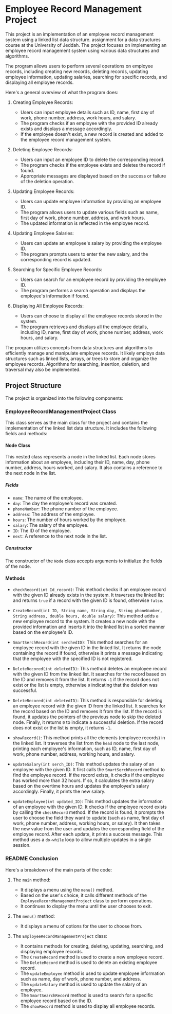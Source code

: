 # Employee Record Management Project

This project is an implementation of an employee record management system using a linked list data structure. 
assignment for a data structures course at the University of Jeddah. The project focuses on implementing an employee record management system using various data structures and algorithms.

The program allows users to perform several operations on employee records, including creating new records, deleting records, updating employee information, updating salaries, searching for specific records, and displaying all employee records.

Here's a general overview of what the program does:

1. Creating Employee Records:
   - Users can input employee details such as ID, name, first day of work, phone number, address, work hours, and salary.
   - The program checks if an employee with the provided ID already exists and displays a message accordingly.
   - If the employee doesn't exist, a new record is created and added to the employee record management system.

2. Deleting Employee Records:
   - Users can input an employee ID to delete the corresponding record.
   - The program checks if the employee exists and deletes the record if found.
   - Appropriate messages are displayed based on the success or failure of the deletion operation.

3. Updating Employee Records:
   - Users can update employee information by providing an employee ID.
   - The program allows users to update various fields such as name, first day of work, phone number, address, and work hours.
   - The updated information is reflected in the employee record.

4. Updating Employee Salaries:
   - Users can update an employee's salary by providing the employee ID.
   - The program prompts users to enter the new salary, and the corresponding record is updated.

5. Searching for Specific Employee Records:
   - Users can search for an employee record by providing the employee ID.
   - The program performs a search operation and displays the employee's information if found.

6. Displaying All Employee Records:
   - Users can choose to display all the employee records stored in the system.
   - The program retrieves and displays all the employee details, including ID, name, first day of work, phone number, address, work hours, and salary.

The program utilizes concepts from data structures and algorithms to efficiently manage and manipulate employee records. It likely employs data structures such as linked lists, arrays, or trees to store and organize the employee records. Algorithms for searching, insertion, deletion, and traversal may also be implemented.



## Project Structure
The project is organized into the following components:

### EmployeeRecordManagementProject Class
This class serves as the main class for the project and contains the implementation of the linked list data structure. It includes the following fields and methods:

#### Node Class

This nested class represents a node in the linked list. Each node stores information about an employee, including their ID, name, day, phone number, address, hours worked, and salary. It also contains a reference to the next node in the list.

##### Fields
- `name`: The name of the employee.
- `day`: The day the employee's record was created.
- `phoneNumber`: The phone number of the employee.
- `address`: The address of the employee.
- `hours`: The number of hours worked by the employee.
- `salary`: The salary of the employee.
- `ID`: The ID of the employee.
- `next`: A reference to the next node in the list.

##### Constructor
The constructor of the `Node` class accepts arguments to initialize the fields of the node.

#### Methods
- `checkRecord(int Id_record)`: This method checks if an employee record with the given ID already exists in the system. It traverses the linked list and returns `true` if a record with the given ID is found, otherwise `false`.

- `CreateRecord(int ID, String name, String day, String phoneNumber, String address, double hours, double salary)`: This method adds a new employee record to the system. It creates a new node with the provided information and inserts it into the linked list in a sorted manner based on the employee's ID.

- `SmartSerchRecord(int serchedID)`: This method searches for an employee record with the given ID in the linked list. It returns the node containing the record if found, otherwise it prints a message indicating that the employee with the specified ID is not registered.

- `DeleteRecored(int deletedID)`: This method deletes an employee record with the given ID from the linked list. It searches for the record based on the ID and removes it from the list. It returns `-1` if the record does not exist or the list is empty, otherwise `0` indicating that the deletion was successful.

- `DeleteRecored(int deletedID)`: This method is responsible for deleting an employee record with the given ID from the linked list. It searches for the record based on the ID and removes it from the list. If the record is found, it updates the pointers of the previous node to skip the deleted node. Finally, it returns `0` to indicate a successful deletion. If the record does not exist or the list is empty, it returns `-1`.

- `showRecord()`: This method prints all the elements (employee records) in the linked list. It traverses the list from the `head` node to the last node, printing each employee's information, such as ID, name, first day of work, phone number, address, working hours, and salary.

- `updateSalary(int serch_ID)`: This method updates the salary of an employee with the given ID. It first calls the `SmartSerchRecord` method to find the employee record. If the record exists, it checks if the employee has worked more than 32 hours. If so, it calculates the extra salary based on the overtime hours and updates the employee's salary accordingly. Finally, it prints the new salary.

- `updateEmployee(int updated_ID)`: This method updates the information of an employee with the given ID. It checks if the employee record exists by calling the `checkRecord` method. If the record is found, it prompts the user to choose the field they want to update (such as name, first day of work, phone number, address, working hours, or salary). It then takes the new value from the user and updates the corresponding field of the employee record. After each update, it prints a success message. This method uses a `do-while` loop to allow multiple updates in a single session.


### README Conclusion
Here's a breakdown of the main parts of the code:

1. The `main` method:
   - It displays a menu using the `menu()` method.
   - Based on the user's choice, it calls different methods of the `EmployeeRecordManagementProject` class to perform operations.
   - It continues to display the menu until the user chooses to exit.

2. The `menu()` method:
   - It displays a menu of options for the user to choose from.

3. The `EmployeeRecordManagementProject` class:
   - It contains methods for creating, deleting, updating, searching, and displaying employee records.
   - The `CreateRecord` method is used to create a new employee record.
   - The `DeleteRecord` method is used to delete an existing employee record.
   - The `updateEmployee` method is used to update employee information such as name, day of work, phone number, and address.
   - The `updateSalary` method is used to update the salary of an employee.
   - The `SmartSearchRecord` method is used to search for a specific employee record based on the ID.
   - The `showRecord` method is used to display all employee records.
